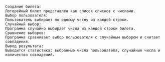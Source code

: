 	Создание билета:
	Лотерейный билет представлен как список списков с числами.
	Выбор пользователя:
	Пользователь выбирает по одному числу из каждой строки.
	Случайный выбор:
	Программа случайно выбирает числа из каждой строки билета.
	Сравнение выборов:
	Программа сравнивает выбор пользователя с случайным выбором и считает совпадения.
	Вывод результата:
	Выводится статистика: выбранные числа пользователя, случайные числа и количество совпадений.
